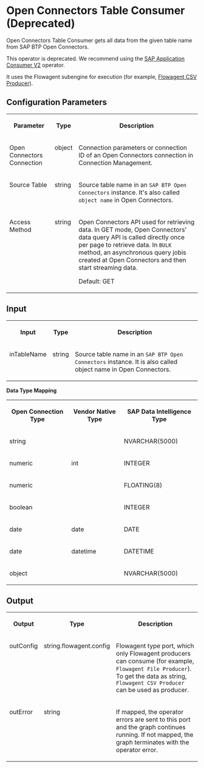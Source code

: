 <!-- loio3a8fd0e38cd94bb5a4973177212a2b22 -->

# Open Connectors Table Consumer \(Deprecated\)

Open Connectors Table Consumer gets all data from the given table name from SAP BTP Open Connectors.



This operator is deprecated. We recommend using the [SAP Application Consumer V2](sap-application-consumer-v2-7a1527d.md) operator.

It uses the Flowagent subengine for execution \(for example, [Flowagent CSV Producer](flowagent-csv-producer-eb59df8.md)\).



## Configuration Parameters


<table>
<tr>
<th valign="top">

Parameter

</th>
<th valign="top">

Type

</th>
<th valign="top">

Description

</th>
</tr>
<tr>
<td valign="top">

Open Connectors Connection

</td>
<td valign="top">

object

</td>
<td valign="top">

Connection parameters or connection ID of an Open Connectors connection in Connection Management.

</td>
</tr>
<tr>
<td valign="top">

Source Table

</td>
<td valign="top">

string

</td>
<td valign="top">

Source table name in an `SAP BTP Open Connectors` instance. It's also called `object name` in Open Connectors.

</td>
</tr>
<tr>
<td valign="top">

Access Method

</td>
<td valign="top">

string

</td>
<td valign="top">

Open Connectors API used for retrieving data. In GET mode, Open Connectors' data query API is called directly once per page to retrieve data. In `BULK` method, an asynchronous query jobis created at Open Connectors and then start streaming data.

Default: GET

</td>
</tr>
</table>



<a name="loio3a8fd0e38cd94bb5a4973177212a2b22__section_i2l_n2s_fhb"/>

## Input


<table>
<tr>
<th valign="top">

Input

</th>
<th valign="top">

Type

</th>
<th valign="top">

Description

</th>
</tr>
<tr>
<td valign="top">

inTableName

</td>
<td valign="top">

string

</td>
<td valign="top">

Source table name in an `SAP BTP Open Connectors` instance. It is also called object name in Open Connectors.

</td>
</tr>
</table>

**Data Type Mapping**


<table>
<tr>
<th valign="top">

Open Connection Type

</th>
<th valign="top">

Vendor Native Type

</th>
<th valign="top">

SAP Data Intelligence Type

</th>
</tr>
<tr>
<td valign="top">

string

</td>
<td valign="top">



</td>
<td valign="top">

NVARCHAR\(5000\)

</td>
</tr>
<tr>
<td valign="top">

numeric

</td>
<td valign="top">

int

</td>
<td valign="top">

INTEGER

</td>
</tr>
<tr>
<td valign="top">

numeric

</td>
<td valign="top">



</td>
<td valign="top">

FLOATING\(8\)

</td>
</tr>
<tr>
<td valign="top">

boolean

</td>
<td valign="top">



</td>
<td valign="top">

INTEGER

</td>
</tr>
<tr>
<td valign="top">

date

</td>
<td valign="top">

date

</td>
<td valign="top">

DATE

</td>
</tr>
<tr>
<td valign="top">

date

</td>
<td valign="top">

datetime

</td>
<td valign="top">

DATETIME

</td>
</tr>
<tr>
<td valign="top">

object

</td>
<td valign="top">



</td>
<td valign="top">

NVARCHAR\(5000\)

</td>
</tr>
</table>



<a name="loio3a8fd0e38cd94bb5a4973177212a2b22__section_itx_3gs_fhb"/>

## Output


<table>
<tr>
<th valign="top">

Output

</th>
<th valign="top">

Type

</th>
<th valign="top">

Description

</th>
</tr>
<tr>
<td valign="top">

outConfig

</td>
<td valign="top">

string.flowagent.config

</td>
<td valign="top">

Flowagent type port, which only Flowagent producers can consume \(for example, `Flowagent File Producer`\). To get the data as string, `Flowagent CSV Producer` can be used as producer.

</td>
</tr>
<tr>
<td valign="top">

outError

</td>
<td valign="top">

string

</td>
<td valign="top">

If mapped, the operator errors are sent to this port and the graph continues running. If not mapped, the graph terminates with the operator error.

</td>
</tr>
</table>

